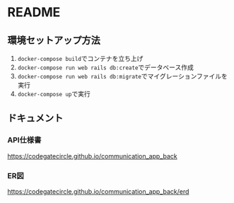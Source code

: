 # README

## 環境セットアップ方法
1. `docker-compose build`でコンテナを立ち上げ
2. `docker-compose run web rails db:create`でデータベース作成
3. `docker-compose run web rails db:migrate`でマイグレーションファイルを実行
4. `docker-compose up`で実行

## ドキュメント

### API仕様書

https://codegatecircle.github.io/communication_app_back

### ER図

https://codegatecircle.github.io/communication_app_back/erd
